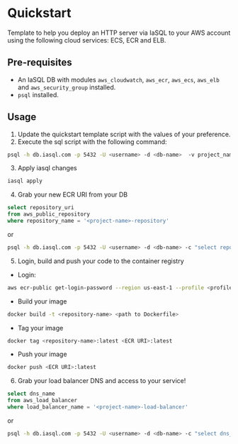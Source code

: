 # Quickstart

Template to help you deploy an HTTP server via IaSQL to your AWS account using the following cloud services: ECS, ECR and ELB.

## Pre-requisites

  - An IaSQL DB with modules `aws_cloudwatch`, `aws_ecr`, `aws_ecs`, `aws_elb` and `aws_security_group` installed.
  - `psql` installed.
  
## Usage

  1. Update the quickstart template script with the values of your preference.
  2. Execute the sql script with the following command:
  ```sh
  psql -h db.iasql.com -p 5432 -U <username> -d <db-name>  -v project_name=<project-name> -f <path>/<to>/quickstart.sql
  ```

  3. Apply iasql changes
  ```sh
  iasql apply
  ```
  
  4. Grab your new ECR URI from your DB 
  ```sql
  select repository_uri
  from aws_public_repository
  where repository_name = '<project-name>-repository'
  ```
  or
  ```sh
  psql -h db.iasql.com -p 5432 -U <username> -d <db-name> -c "select repository_uri from aws_public_repository where repository_name = '<project-name>-repository';"
  ```

  5. Login, build and push your code to the container registry

  - Login:
  
  ```sh
  aws ecr-public get-login-password --region us-east-1 --profile <profile> | docker login --username AWS --password-stdin <ECR URI>
  ```

  - Build your image

  ```sh
  docker build -t <repository-name> <path to Dockerfile>
  ```

  - Tag your image

  ```sh
  docker tag <repository-name>:latest <ECR URI>:latest
  ```

  - Push your image

  ```sh
  docker push <ECR URI>:latest
  ```
  
  6. Grab your load balancer DNS and access to your service!
  ```sql
  select dns_name
  from aws_load_balancer
  where load_balancer_name = '<project-name>-load-balancer'
  ```
  or
  ```sh
  psql -h db.iasql.com -p 5432 -U <username> -d <db-name> -c "select dns_name from aws_load_balancer where load_balancer_name = '<project-name>-load-balancer';"
  ```
